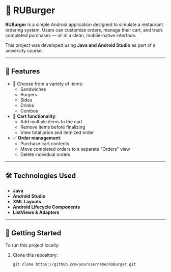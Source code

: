 # 🍔 RUBurger

**RUBurger** is a simple Android application designed to simulate a restaurant ordering system. Users can customize orders, manage their cart, and track completed purchases — all in a clean, mobile-native interface.

This project was developed using **Java and Android Studio** as part of a university course.

---

## 📱 Features

- 🔘 Choose from a variety of items:
  - Sandwiches
  - Burgers
  - Sides
  - Drinks
  - Combos
- 🛒 **Cart functionality**:
  - Add multiple items to the cart
  - Remove items before finalizing
  - View total price and itemized order
- ✅ **Order management**:
  - Purchase cart contents
  - Move completed orders to a separate "Orders" view
  - Delete individual orders

---

## 🛠️ Technologies Used

- **Java**
- **Android Studio**
- **XML Layouts**
- **Android Lifecycle Components**
- **ListViews & Adapters**

---

## 📂 Getting Started

To run this project locally:

1. Clone this repository:
   ```bash
   git clone https://github.com/yourusername/RUBurger.git
